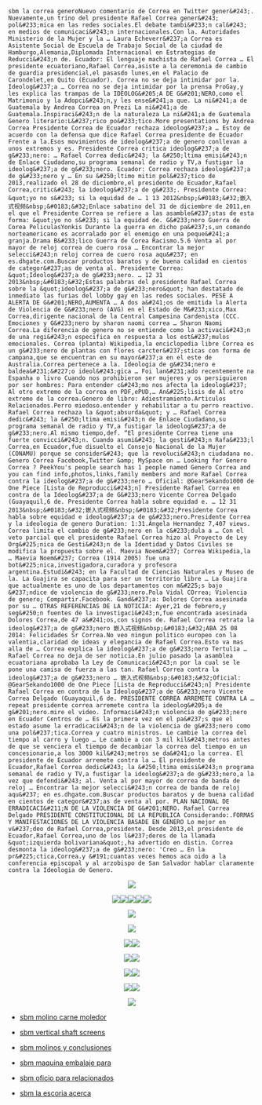 
```
sbm la correa generoNuevo comentario de Correa en Twitter gener&#243;. Nuevamente,un trino del presidente Rafael Correa gener&#243; pol&#233;mica en las redes sociales.El debate tambi&#233;n cal&#243; en medios de comunicaci&#243;n internacionales.Con la. Autoridades Ministerio de la Mujer y la … Laura Echeverr&#237;a Correa es Asistente Social de Escuela de Trabajo Social de la ciudad de Hamburgo,Alemania,Diplomada Internacional en Estrategias de Reducci&#243;n de. Ecuador: El lenguaje machista de Rafael Correa … El presidente ecuatoriano,Rafael Correa,asiste a la ceremonia de cambio de guardia presidencial,el pasasdo lunes,en el Palacio de Carondelet,en Quito (Ecuador). Correa no se deja intimidar por la. Ideolog&#237;a … Correa no se deja intimidar por la prensa ProGay,y les explica las trampas de la IDEOLOG&#205;A DE G&#201;NERO,como el Matrimonio y la Adopci&#243;n,y les ense&#241;a que. La ni&#241;a de Guatemala by Andrea Correa on Prezi La ni&#241;a de Guatemala.Inspiraci&#243;n de la naturaleza La ni&#241;a de Guatemala Genero literario:L&#237;rico po&#233;tico.More presentations by Andrea Correa Presidente Correa de Ecuador rechaza ideolog&#237;a … Estoy de acuerdo con la defensa que dice Rafael Correa presidente de Ecuador Frente a la.Esos movimientos de ideolog&#237;a de genero conllevan a unos extremos y es. Presidente Correa critica ideolog&#237;a de g&#233;nero: … Rafael Correa dedic&#243; la &#250;ltima emisi&#243;n de Enlace Ciudadano,su programa semanal de radio y TV,a fustigar la ideolog&#237;a de g&#233;nero. Ecuador: Correa rechaza ideolog&#237;a de g&#233;nero y … En su &#250;ltimo mitin pol&#237;tico de 2013,realizado el 28 de diciembre,el presidente de Ecuador,Rafael Correa,critic&#243; la ideolog&#237;a de g&#233;. Presidente Correa: &quot;yo no s&#233; si la equidad de … 1 13 2012&nbsp;&#0183;&#32;嵌入式视频&nbsp;&#0183;&#32;Enlace sabatino del 31 de diciembre de 2011,en el que el Presidente Correa se refiere a las asamble&#237;stas de esta forma: &quot;yo no s&#233; si la equidad de. G&#233;nero Guerra de Corea PeliculasYonkis Durante la guerra en dicho pa&#237;s,un comando norteamericano es acorralado por el enemigo en una peque&#241;a granja.Drama B&#233;lico Guerra de Corea Racismo.5.6 Venta al por mayor de reloj correa de cuero rosa … Encontrar la mejor selecci&#243;n reloj correa de cuero rosa aqu&#237; en es.dhgate.com.Buscar productos baratos y de buena calidad en cientos de categor&#237;as de venta al. Presidente Correa: &quot;Ideolog&#237;a de g&#233;nero. … 12 31 2013&nbsp;&#0183;&#32;Estas palabras del presidente Rafael Correa sobre la &quot;ideolog&#237;a de g&#233;nero&quot; han destatado de inmediato las furias del lobby gay en las redes sociales. PESE A ALERTA DE G&#201;NERO,AUMENTA … A dos a&#241;os de emitida la Alerta de Violencia de G&#233;nero (AVG) en el Estado de M&#233;xico,Max Correa,dirigente nacional de la Central Campesina Cardenista (CCC. Emociones y G&#233;nero by sharon naomi correa … Sharon Naomi Correa.La diferencia de genero no se entiende como la activaci&#243;n de una regi&#243;n especifica en respuesta a los est&#237;mulos emocionales. Correa (planta) Wikipedia,la enciclopedia libre Correa es un g&#233;nero de plantas con flores carcter&#237;sticas con forma de campana,que se encuentran en su mayor&#237;a en el este de Australia.Correa pertenece a la. Ideologia de g&#234;nero e baldea&#231;&#227;o ideol&#243;gica … Foi lan&#231;ado recentemente na Espanha o livro Cuando nos prohibieron ser mujeres y os persiguieron por ser hombres: Para entender c&#243;mo nos afecta la ideolog&#237; Al otro extremo de la correa en PDF,ePUD,… An&#225;lisis de Al otro extremo de la correa.Genero de libro: Adiestramiento.Articulos Relacionados.Perro miedoso.entender y rehabilitar a tu perro reactivo. Rafael Correa rechaza la &quot;absurda&quot; y … Rafael Correa dedic&#243; la &#250;ltima emisi&#243;n de Enlace Ciudadano,su programa semanal de radio y TV,a fustigar la ideolog&#237;a de g&#233;nero.Al mismo tiempo,def. “El presidente Correa tiene una fuerte convicci&#243;n. Cuando asumi&#243; la gesti&#243;n Rafa&#233;l Correa,en Ecuador,fue disuelto el Consejo Nacional de la Mujer (CONAMU) porque se consider&#243; que la revoluci&#243;n ciudadana no. Genero Correa Facebook,Twitter &amp; MySpace on … Looking for Genero Correa ? PeekYou's people search has 1 people named Genero Correa and you can find info,photos,links,family members and more Rafael Correa contra la ideolog&#237;a de g&#233;nero … Oficial: @GearSekando1000 de One Piece [Lista de Reproducci&#243;n] Presidente Rafael Correa en contra de la Ideolog&#237;a de G&#233;nero Vicente Correa Delgado (Guayaquil,6 de. Presidente Correa habla sobre equidad e. … 12 31 2013&nbsp;&#0183;&#32;嵌入式视频&nbsp;&#0183;&#32;Presidente Correa habla sobre equidad e ideolog&#237;a de g&#233;nero.Presidente Correa y la ideologia de genero Duration: 1:31.Angela Hernandez 7,407 views. Correa limita el cambio de g&#233;nero en la c&#233;dula a … Con el veto parcial que el presidente Rafael Correa hizo al Proyecto de Ley Org&#225;nica de Gesti&#243;n de la Identidad y Datos Civiles se modifica la propuesta sobre el. Maevia Noem&#237; Correa Wikipedia,la … Maevia Noem&#237; Correa (1914 2005) fue una bot&#225;nica,investigadora,curadora y profesora argentina.Estudi&#243; en la Facultad de Ciencias Naturales y Museo de la. La Guajira se capacita para ser un territorio libre … La Guajira que actualmente es uno de los departamentos con m&#225;s bajo &#237;ndice de violencia de g&#233;nero.Pola Vidal COrrea; Violencia de genero; Compartir.Facebook. Gand&#237;a: Dolores Correa asesinada por su … OTRAS REFERENCIAS DE LA NOTICIA: Ayer,21 de febrero,y seg&#250;n fuentes de la investigaci&#243;n,fue encontrada asesinada Dolores Correa,de 47 a&#241;os,con signos de. Rafael Correa retrata la ideolog&#237;a de g&#233;nero 嵌入式视频&nbsp;&#0183;&#32;ABA 25 08 2014: Felicidades Sr Correa.No veo ningun politico europeo con la valentia,claridad de ideas y elegancia de Rafael Correa.Esto va mas alla de … Correa explica la ideolog&#237;a de g&#233;nero Tertulia … Rafael Correa no deja de ser noticia.En julio pasado la asamblea ecuatoriana aprobaba la Ley de Comunicaci&#243;n por la cual se le pone una camisa de fuerza a las tan. Rafael Correa contra la ideolog&#237;a de g&#233;nero … 嵌入式视频&nbsp;&#0183;&#32;Oficial: @GearSekando1000 de One Piece [Lista de Reproducci&#243;n] Presidente Rafael Correa en contra de la Ideolog&#237;a de G&#233;nero Vicente Correa Delgado (Guayaquil,6 de. PRESIDENTE CORREA ARREMETE CONTRA LA … repeat presidente correa arremete contra la ideolog&#205;a de g&#201;nero.mire el video. Informaci&#243;n violencia de g&#233;nero en Ecuador Centros de … Es la primera vez en el pa&#237;s que el estado asume la erradicaci&#243;n de la violencia de g&#233;nero como una pol&#237;tica.Correa y cuatro ministros. Le cambie la correa del tiempo al carro y luego … Le cambie a con 3 mil kil&#243;metros antes de que se venciera el tiempo de decambiar la correa del tiempo en un concesionario,a los 3000 kil&#243;metros se da&#241;o la correa. El presidente de Ecuador arremete contra la … El presidente de Ecuador,Rafael Correa dedic&#243; la &#250;ltima emisi&#243;n programa semanal de radio y TV,a fustigar la ideolog&#237;a de g&#233;nero,a la vez que defendi&#243; al. Venta al por mayor de correa de banda de reloj … Encontrar la mejor selecci&#243;n correa de banda de reloj aqu&#237; en es.dhgate.com.Buscar productos baratos y de buena calidad en cientos de categor&#237;as de venta al por. PLAN NACIONAL DE ERRADICACI&#211;N DE LA VIOLENCIA DE G&#201;NERO. Rafael Correa Delgado PRESIDENTE CONSTITUCIONAL DE LA REPUBLICA Considerando:.FORMAS Y MANIFESTACIONES DE LA VIOLENCIA BASADE EN GENERO Lo mejor en v&#237;deo de Rafael Correa,presidente. Desde 2013,el presidente de Ecuador,Rafael Correa,uno de los l&#237;deres de la llamada &quot;izquierda bolivariana&quot;,ha advertido en distin. Correa desmonta la ideolog&#237;a de g&#233;nero: 'Creo … En la pr&#225;ctica,Correa.y &#191;cuantas veces hemos aca oido a la conferencia episcopal y al arzobispo de San Salvador hablar claramente contra la Ideologia de Genero. 
```

<div align="center">

<a href="https://es-crusher.shibang-china.com/github&k=sbm+la+correa+genero"><img src="https://static.shibang-china.com/es/crusher/logo.jpg"></a>

<a href="https://es-crusher.shibang-china.com/github&k=sbm+la+correa+genero"><img src="https://static.shibang-china.com/es/crusher/index.jpg"></a><a href="https://es-crusher.shibang-china.com/material.htmlgithub&k=sbm+la+correa+genero"><img src="https://static.shibang-china.com/es/crusher/material.jpg"></a><a href="https://es-crusher.shibang-china.com/application.htmlgithub&k=sbm+la+correa+genero"><img src="https://static.shibang-china.com/es/crusher/application.jpg"></a><a href="https://es-crusher.shibang-china.com/aboutus.htmlgithub&k=sbm+la+correa+genero"><img src="https://static.shibang-china.com/es/crusher/aboutus.jpg"></a><a href="https://es-crusher.shibang-china.com/contact.htmlgithub&k=sbm+la+correa+genero"><img src="https://static.shibang-china.com/es/crusher/contact.jpg"></a>

<a href="https://es-crusher.shibang-china.com/github&k=sbm+la+correa+genero"><img src="https://static.shibang-china.com/es/crusher/banner.jpg"></a>

<a href="https://swt.shibang-china.com/github&k=sbm+la+correa+genero"><img src="https://static.shibang-china.com/es/crusher/text.jpg"></a>

<a href="https://swt.shibang-china.com/github&k=sbm+la+correa+genero"><img src="https://static.shibang-china.com/es/crusher/chat.jpg"></a><a href="https://es-crusher.shibang-china.com/contact.htmlgithub&k=sbm+la+correa+genero"><img src="https://static.shibang-china.com/es/crusher/message.jpg"></a>

<a href="https://es-crusher.shibang-china.com/products/pe.htmlgithub&k=sbm+la+correa+genero"><img src="https://static.shibang-china.com/es/crusher/pe.jpg"></a><a href="https://es-crusher.shibang-china.com/products/pf.htmlgithub&k=sbm+la+correa+genero"><img src="https://static.shibang-china.com/es/crusher/pf.jpg"></a>

<a href="https://es-crusher.shibang-china.com/products/hpt.htmlgithub&k=sbm+la+correa+genero"><img src="https://static.shibang-china.com/es/crusher/hpt.jpg"></a><a href="https://es-crusher.shibang-china.com/products/vsi.htmlgithub&k=sbm+la+correa+genero"><img src="https://static.shibang-china.com/es/crusher/vsi.jpg"></a>

<a href="https://es-crusher.shibang-china.com/products/klv.htmlgithub&k=sbm+la+correa+genero"><img src="https://static.shibang-china.com/es/crusher/klv.jpg"></a><a href="https://es-crusher.shibang-china.com/products/portable.htmlgithub&k=sbm+la+correa+genero"><img src="https://static.shibang-china.com/es/crusher/portable.jpg"></a>

<a href="https://swt.shibang-china.com/github&k=sbm+la+correa+genero"><img src="https://static.shibang-china.com/es/crusher/case.jpg"></a>

</div>


* [sbm molino carne moledor](sbm%20molino%20carne%20moledor.md)

* [sbm vertical shaft screens](sbm%20vertical%20shaft%20screens.md)

* [sbm molinos y conclusiones](sbm%20molinos%20y%20conclusiones.md)

* [sbm maquina embalaje para](sbm%20maquina%20embalaje%20para.md)

* [sbm oficio para relacionados](sbm%20oficio%20para%20relacionados.md)

* [sbm la escoria acerca](sbm%20la%20escoria%20acerca.md)
